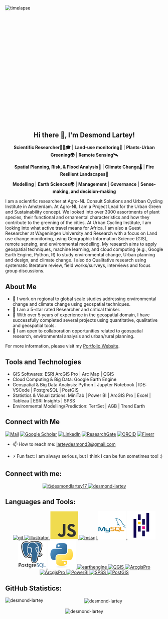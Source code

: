   <a href="https://geo-jobe.com/how-to/free-with-maplapse-for-acgis-online/" target="_blank" rel="noreferrer">
    <img align = "right" src="https://geo-jobe.com/wp-content/uploads/2017/05/gifshot-demo24.gif" alt="timelapse" width="1000" height="400"//>
  </a>
  

<div align="center">
  <h2 class="section-header">
    Hi there 👋, I'm Desmond Lartey!
  </h2>
  <p>
    <strong>Scientific Researcher👨‍🔬🎓</strong> | 
    <strong>Land-use monitoring🌆</strong> | 
    <strong>Plants-Urban Greening🌍</strong> | 
    <strong>Remote Sensing🛰️</strong>
  </p>
  <p>
    <strong>Spatial Planning, Risk, & Flood Analysis🌊</strong> | 
    <strong>Climate Change🌡️</strong> | 
    <strong>Fire Resilient Landscapes🌆</strong>
  </p>
  <p>
    <strong>Modelling</strong> | 
    <strong>Earth Sciences🌍</strong> | 
    <strong>Management</strong> | 
    <strong>Governance</strong> | 
    <strong>Sense-making, and decision-making</strong>
  </p>
</div>


I am a scientific researcher at Agro-NL Consult Solutions and Urban Cycling Institute in Amsterdam. At Agro-NL I am a Project Lead for the Urban Green and Sustainability concept. We looked into over 3000 assortments of plant species, their functional and ornamental characteristics and how they contribute to the greening of the cities. At Urban Cycling Institute, I am looking into what active travel means for Africa. I am also a Guest Researcher at Wageningen University and Research with a focus on Land use change monitoring, using Geographic Information Science (GIS), remote sensing, and environmental modelling. My research aims to apply geospatial techniques, machine learning, and cloud computing (e.g., Google Earth Engine, Python, R) to study environmental change, Urban planning and design, and climate change. I also do Qualitative research using systematic literature review, field works/surveys, interviews and focus group discussions.

  
## About Me
- 🌱 I work on regional to global scale studies addressing environmental change and climate change using geospatial techniques.
- 💼 I am a 5-star rated Researcher and critical thinker.
- 💼 With over 5 years of experience in the geospatial domain, I have successfully completed several projects using quantitative, qualitative and geospatial tools.
- 👯 I am open to collaboration opportunities related to geospatial research, environmental analysis and urban/rural planning.

For more information, please visit my [Portfolio Website](https://desmond-lartey.github.io/Portfolio-Website/index.html).


## Tools and Technologies
- GIS Softwares: ESRI ArcGIS Pro | Arc Map | QGIS
- Cloud Computing & Big Data: Google Earth Engine
- Geospatial & Big Data Analysis: Python | Jupyter Notebook | IDE: VSCode | PostgreSQL | PostGIS
- Statistics & Visualizations: MiniTab | Power BI | ArcGIS Pro | Excel | Tableau | ESRI Insights | SPSS
- Environmental Modelling/Prediction: TerrSet | AGB | Trend Earth


## Connect with Me
[![Mail](https://img.shields.io/badge/Mail-Click%20Here-red)](mailto:larteydesmond3@gmail.com)
[![Google Scholar](https://img.shields.io/badge/Google%20Scholar-Profile-blue)](https://scholar.google.com/citations?user=your_google_scholar_id)
[![LinkedIn](https://img.shields.io/badge/LinkedIn-Connect-blue)](https://www.linkedin.com/in/desmond-lartey/)
[![ResearchGate](https://img.shields.io/badge/ResearchGate-Profile-brightgreen)](https://www.researchgate.net/profile/your_researchgate_id)
[![ORCID](https://img.shields.io/badge/ORCID-Profile-green)](https://orcid.org/your_orcid_id)
[![Fiverr](https://img.shields.io/badge/Fiverr-Check%20Out%20My%20Services-1dbf73)](https://www.fiverr.com/your_fiverr_id)


- 📫 How to reach me: larteydesmond3@gmail.com

- ⚡ Fun fact: I am always serious, but I think I can be fun sometimes too! :)

## Connect with me:
<p align="center">
  <a href="https://twitter.com/desmondlartey17" target="_blank">
    <img src="https://raw.githubusercontent.com/rahuldkjain/github-profile-readme-generator/master/src/images/icons/Social/twitter.svg" alt="@desmondlartey17" height="30" width="40" />
  </a>
  <a href="https://www.linkedin.com/in/desmond-lartey" target="_blank">
    <img src="https://raw.githubusercontent.com/rahuldkjain/github-profile-readme-generator/master/src/images/icons/Social/linked-in-alt.svg" alt="desmond-lartey" height="30" width="40" />
  </a>
</p>

## Languages and Tools:
<p align="center">
  <a href="https://git-scm.com/" target="_blank" rel="noreferrer">
    <img src="https://www.vectorlogo.zone/logos/git-scm/git-scm-icon.svg" alt="git" width="90" height="90"/>
  </a>
  <a href="https://www.adobe.com/in/products/illustrator.html" target="_blank" rel="noreferrer">
    <img src="https://www.vectorlogo.zone/logos/adobe_illustrator/adobe_illustrator-icon.svg" alt="illustrator" width="90" height="90"/>
  </a>
  <a href="https://developer.mozilla.org/en-US/docs/Web/JavaScript" target="_blank" rel="noreferrer">
    <img src="https://raw.githubusercontent.com/devicons/devicon/master/icons/javascript/javascript-original.svg" alt="javascript" width="90" height="90"/>
  </a>
  <a href="https://www.microsoft.com/en-us/sql-server" target="_blank" rel="noreferrer">
    <img src="https://www.svgrepo.com/show/303229/microsoft-sql-server-logo.svg" alt="mssql" width="90" height="90"/>
  </a>
  <a href="https://www.mysql.com/" target="_blank" rel="noreferrer">
    <img src="https://raw.githubusercontent.com/devicons/devicon/master/icons/mysql/mysql-original-wordmark.svg" alt="mysql" width="90" height="90"/>
  </a>
  <a href="https://pandas.pydata.org/" target="_blank" rel="noreferrer">
    <img src="https://raw.githubusercontent.com/devicons/devicon/2ae2a900d2f041da66e950e4d48052658d850630/icons/pandas/pandas-original.svg" alt="pandas" width="90" height="90"/>
  </a>
  <a href="https://www.postgresql.org" target="_blank" rel="noreferrer">
    <img src="https://raw.githubusercontent.com/devicons/devicon/master/icons/postgresql/postgresql-original-wordmark.svg" alt="postgresql" width="90" height="90"/>
  </a>
  <a href="https://www.python.org" target="_blank" rel="noreferrer">
    <img src="https://raw.githubusercontent.com/devicons/devicon/master/icons/python/python-original.svg" alt="python" width="90" height="90"/>
  </a>
  <a href="https://www.python.org" target="_blank" rel="noreferrer">
    <img src="https://camo.githubusercontent.com/d0d0fede269644fda53cb19eb93c180bf0cce60b048649335082fbf3618adfa0/68747470733a2f2f6561727468656e67696e652e676f6f676c652e636f6d2f7374617469632f696d616765732f65617274682d656e67696e652d6c6f676f2e706e67" alt="earthengine" width="90" height="90"//>
  </a>
 </a>
  <a href="https://www.python.org" target="_blank" rel="noreferrer">
    <img src="https://camo.githubusercontent.com/22ae1e0b66b7fb1028daffe40317f48e87a17563c4b313f42c12aa604feaf31b/68747470733a2f2f75706c6f61642e77696b696d656469612e6f72672f77696b6970656469612f636f6d6d6f6e732f7468756d622f392f39312f514749535f6c6f676f5f6e65772e7376672f3132303070782d514749535f6c6f676f5f6e65772e7376672e706e67" alt="QGIS" width="90" height="90"//>
  </a>
 </a>
  <a href="https://www.python.org" target="_blank" rel="noreferrer">
    <img src="https://camo.githubusercontent.com/c2cb4437aa8ff77d8d4e16421a7238259a77f7d374104d90c3268e33ba6e2422/68747470733a2f2f7777772e657372692e636f6d2f636f6e74656e742f64616d2f6573726973697465732f656e2d75732f636f6d6d6f6e2f69636f6e732f70726f647563742d6c6f676f732f4172634749532d50726f2e706e67" alt="ArcgisPro" width="90" height="90"//>
  </a>
   </a>
  <a href="https://www.python.org" target="_blank" rel="noreferrer">
    <img src="https://camo.githubusercontent.com/5fa137d222dde7b69acd22c6572a065ce3656e6ffa1f5e88c1b5c7a935af3cc6/68747470733a2f2f63646e2e6a7364656c6976722e6e65742f67682f64657669636f6e732f64657669636f6e2f69636f6e732f7673636f64652f7673636f64652d6f726967696e616c2e737667" alt="ArcgisPro" width="90" height="90"//>
  </a>
   </a>
  <a href="https://www.python.org" target="_blank" rel="noreferrer">
    <img src="https://camo.githubusercontent.com/1eeb790f099b653e0614e3919e71b581f65873361c8755338cf1232c35b68400/68747470733a2f2f75706c6f61642e77696b696d656469612e6f72672f77696b6970656469612f636f6d6d6f6e732f7468756d622f632f63662f4e65775f506f7765725f42495f4c6f676f2e7376672f36333070782d4e65775f506f7765725f42495f4c6f676f2e7376672e706e67" alt="PowerBI" width="90" height="90"//>
  </a>
     </a>
  <a href="https://www.python.org" target="_blank" rel="noreferrer">
    <img src="https://upload.wikimedia.org/wikipedia/commons/7/78/SPSS_An_IBM_Company_logo.svg" alt="SPSS" width="90" height="90"//>
  </a>
     </a>
  <a href="https://www.python.org" target="_blank" rel="noreferrer">
    <img src="https://bitnine.net/wp-content/uploads/2016/08/20160810_1.png" alt="PostGIS" width="90" height="90"//>
  </a>
  
</p>

## GitHub Statistics:
<p align="center">
  <img align="left" src="https://github-readme-stats.vercel.app/api/top-langs?username=desmond-lartey&show_icons=true&locale=en&layout=compact" alt="desmond-lartey" />
</p>
<p align="center">
  <img align="center" src="https://github-readme-stats.vercel.app/api?username=desmond-lartey&show_icons=true&locale=en" alt="desmond-lartey" />
</p>
<p align="center">
  <img align="center" src="https://github-readme-streak-stats.herokuapp.com/?user=desmond-lartey" alt="desmond-lartey" />
</p>

